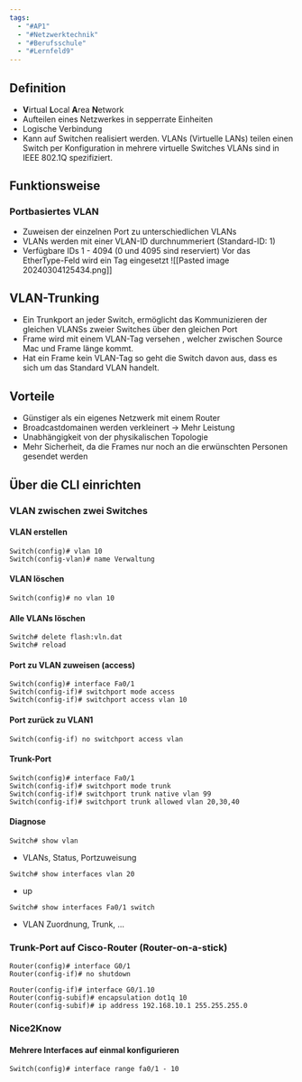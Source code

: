 ```yaml
---
tags:
  - "#AP1"
  - "#Netzwerktechnik"
  - "#Berufsschule"
  - "#Lernfeld9"
---
```

## Definition
+ **V**irtual **L**ocal **A**rea **N**etwork
+ Aufteilen eines Netzwerkes in sepperrate Einheiten
+ Logische Verbindung
+ Kann auf Switchen realisiert werden.
VLANs (Virtuelle LANs) teilen einen Switch per Konfiguration in mehrere virtuelle Switches
VLANs sind in IEEE 802.1Q spezifiziert.

## Funktionsweise
### Portbasiertes VLAN
+ Zuweisen der einzelnen Port zu unterschiedlichen VLANs
+ VLANs werden mit einer VLAN-ID durchnummeriert (Standard-ID: 1)
+ Verfügbare IDs 1 - 4094 (0 und 4095 sind reserviert)
Vor das EtherType-Feld wird ein Tag eingesetzt
![[Pasted image 20240304125434.png]]

## VLAN-Trunking
+ Ein Trunkport an jeder Switch, ermöglicht das Kommunizieren der gleichen VLANSs zweier Switches über den gleichen Port
+ Frame wird mit einem VLAN-Tag versehen , welcher zwischen Source Mac und Frame länge kommt.
+ Hat ein Frame kein VLAN-Tag so geht die Switch davon aus, dass es sich um das Standard VLAN handelt.

## Vorteile
+ Günstiger als ein eigenes Netzwerk mit einem Router
+ Broadcastdomainen werden verkleinert -> Mehr Leistung
+ Unabhängigkeit von der physikalischen Topologie
+ Mehr Sicherheit, da die Frames nur noch an die erwünschten Personen gesendet werden


## Über die CLI einrichten
### VLAN zwischen zwei Switches
#### VLAN erstellen
```
Switch(config)# vlan 10 
Switch(config-vlan)# name Verwaltung
```

#### VLAN löschen
```
Switch(config)# no vlan 10
```

#### Alle VLANs löschen
```
Switch# delete flash:vln.dat
Switch# reload
```

#### Port zu VLAN zuweisen (access)
```
Switch(config)# interface Fa0/1
Switch(config-if)# switchport mode access
Switch(config-if)# switchport access vlan 10
```

#### Port zurück zu VLAN1
```
Switch(config-if) no switchport access vlan
```

#### Trunk-Port
```
Switch(config)# interface Fa0/1
Switch(config-if)# switchport mode trunk
Switch(config-if)# switchport trunk native vlan 99
Switch(config-if)# switchport trunk allowed vlan 20,30,40
```

#### Diagnose
```
Switch# show vlan
```
+ VLANs, Status, Portzuweisung

```
Switch# show interfaces vlan 20
```
+ up

```
Switch# show interfaces Fa0/1 switch
```
+ VLAN Zuordnung, Trunk, ...

### Trunk-Port auf Cisco-Router (Router-on-a-stick)
```
Router(config)# interface G0/1
Router(config-if)# no shutdown

Router(config-if)# interface G0/1.10
Router(config-subif)# encapsulation dot1q 10
Router(config-subif)# ip address 192.168.10.1 255.255.255.0
```

### Nice2Know
#### Mehrere Interfaces auf einmal konfigurieren
```
Switch(config)# interface range fa0/1 - 10
```
